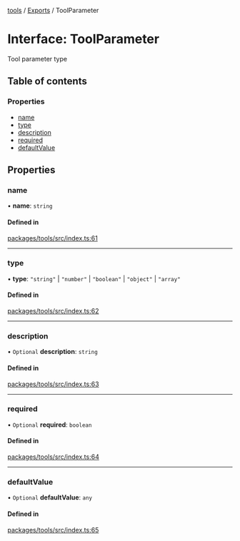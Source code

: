 <!-- 
 ⚠️  AUTO-GENERATED FILE - DO NOT EDIT MANUALLY
 This file is automatically generated by scripts/docs-generator.js
 To make changes, edit the source TypeScript files or update the generator script
-->

[tools](../../) / [Exports](../modules) / ToolParameter

# Interface: ToolParameter

Tool parameter type

## Table of contents

### Properties

- [name](ToolParameter#name)
- [type](ToolParameter#type)
- [description](ToolParameter#description)
- [required](ToolParameter#required)
- [defaultValue](ToolParameter#defaultvalue)

## Properties

### name

• **name**: `string`

#### Defined in

[packages/tools/src/index.ts:61](https://github.com/woojubb/robota/blob/5bd96a2904022733c7e702c034c771ccfd668a44/packages/tools/src/index.ts#L61)

___

### type

• **type**: ``"string"`` \| ``"number"`` \| ``"boolean"`` \| ``"object"`` \| ``"array"``

#### Defined in

[packages/tools/src/index.ts:62](https://github.com/woojubb/robota/blob/5bd96a2904022733c7e702c034c771ccfd668a44/packages/tools/src/index.ts#L62)

___

### description

• `Optional` **description**: `string`

#### Defined in

[packages/tools/src/index.ts:63](https://github.com/woojubb/robota/blob/5bd96a2904022733c7e702c034c771ccfd668a44/packages/tools/src/index.ts#L63)

___

### required

• `Optional` **required**: `boolean`

#### Defined in

[packages/tools/src/index.ts:64](https://github.com/woojubb/robota/blob/5bd96a2904022733c7e702c034c771ccfd668a44/packages/tools/src/index.ts#L64)

___

### defaultValue

• `Optional` **defaultValue**: `any`

#### Defined in

[packages/tools/src/index.ts:65](https://github.com/woojubb/robota/blob/5bd96a2904022733c7e702c034c771ccfd668a44/packages/tools/src/index.ts#L65)
